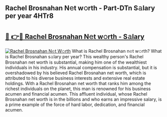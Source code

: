 ## Rachel Brosnahan N𝚎t w𝚘rth - Part-DTn S𝚊lary per year 4HTr8

# <h2><a href="http://gc0gd06.nevu.top/?p=Rachel+Brosnahan">🔗 👉🔴 Rachel Brosnahan N𝚎t w𝚘rth - S𝚊lary</a></h2>

[![Rachel Brosnahan N𝚎t W𝚘rth](https://i.imgur.com/Oavwk0R.jpeg)](http://gc0gd06.nevu.top/?p=Rachel+Brosnahan)
What is Rachel Brosnahan n𝚎t w𝚘rth? What is Rachel Brosnahan s𝚊lary per year?
This wealthy person's Rachel Brosnahan net worth is substantial, making him one of the wealthiest individuals in his industry. His annual compensation is substantial, but it is overshadowed by his believed Rachel Brosnahan net worth, which is attributed to his diverse business interests and extensive real estate holdings. With a Rachel Brosnahan net worth that ranks him among the richest individuals on the planet, this man is renowned for his business acumen and financial acumen. This affluent individual, whose Rachel Brosnahan net worth is in the billions and who earns an impressive salary, is a prime example of the force of hard labor, dedication, and financial acumen.
